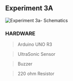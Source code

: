 ## Experiment 3A
![Experiment 3a- Schematics](Experiment2b.png "Blink")

### HARDWARE
> Arduino UNO R3

> UltraSonic Sensor

> Buzzer

> 220 ohm Resistor
